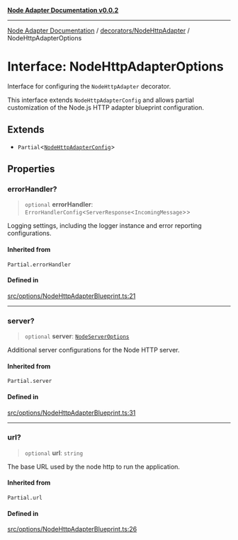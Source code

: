 [**Node Adapter Documentation v0.0.2**](../../../README.md)

***

[Node Adapter Documentation](../../../modules.md) / [decorators/NodeHttpAdapter](../README.md) / NodeHttpAdapterOptions

# Interface: NodeHttpAdapterOptions

Interface for configuring the `NodeHttpAdapter` decorator.

This interface extends `NodeHttpAdapterConfig` and allows partial customization
of the Node.js HTTP adapter blueprint configuration.

## Extends

- `Partial`\<[`NodeHttpAdapterConfig`](../../../options/NodeHttpAdapterBlueprint/interfaces/NodeHttpAdapterConfig.md)\>

## Properties

### errorHandler?

> `optional` **errorHandler**: `ErrorHandlerConfig`\<`ServerResponse`\<`IncomingMessage`\>\>

Logging settings, including the logger instance and error reporting configurations.

#### Inherited from

`Partial.errorHandler`

#### Defined in

[src/options/NodeHttpAdapterBlueprint.ts:21](https://github.com/stonemjs/node-http-adapter/blob/c40d3860d098a79d7e93912b877b62d235dc0a99/src/options/NodeHttpAdapterBlueprint.ts#L21)

***

### server?

> `optional` **server**: [`NodeServerOptions`](../../../declarations/type-aliases/NodeServerOptions.md)

Additional server configurations for the Node HTTP server.

#### Inherited from

`Partial.server`

#### Defined in

[src/options/NodeHttpAdapterBlueprint.ts:31](https://github.com/stonemjs/node-http-adapter/blob/c40d3860d098a79d7e93912b877b62d235dc0a99/src/options/NodeHttpAdapterBlueprint.ts#L31)

***

### url?

> `optional` **url**: `string`

The base URL used by the node http to run the application.

#### Inherited from

`Partial.url`

#### Defined in

[src/options/NodeHttpAdapterBlueprint.ts:26](https://github.com/stonemjs/node-http-adapter/blob/c40d3860d098a79d7e93912b877b62d235dc0a99/src/options/NodeHttpAdapterBlueprint.ts#L26)
